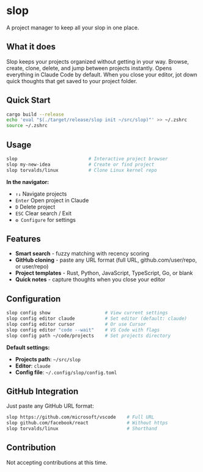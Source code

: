 # slop

A project manager to keep all your slop in one place.

## What it does

Slop keeps your projects organized without getting in your way. Browse, create, clone, delete, and jump between projects instantly. Opens everything in Claude Code by default. When you close your editor, jot down quick thoughts that get saved to your project folder.

## Quick Start

```bash
cargo build --release
echo 'eval "$(./target/release/slop init ~/src/slop)"' >> ~/.zshrc
source ~/.zshrc
```

## Usage

```bash
slop                          # Interactive project browser
slop my-new-idea              # Create or find project
slop torvalds/linux           # Clone Linux kernel repo
```

**In the navigator:**
- `↑↓` Navigate projects
- `Enter` Open project in Claude
- `D` Delete project
- `ESC` Clear search / Exit
- `⚙️ Configure` for settings

## Features

- **Smart search** - fuzzy matching with recency scoring
- **GitHub cloning** - paste any URL format (full URL, github.com/user/repo, or user/repo)
- **Project templates** - Rust, Python, JavaScript, TypeScript, Go, or blank
- **Quick notes** - capture thoughts when you close your editor  

## Configuration

```bash
slop config show                    # View current settings
slop config editor claude           # Set editor (default: claude)
slop config editor cursor           # Or use Cursor
slop config editor "code --wait"    # VS Code with flags
slop config path ~/code/projects    # Set projects directory
```

**Default settings:**
- **Projects path**: `~/src/slop`
- **Editor**: `claude`
- **Config file**: `~/.config/slop/config.toml`

## GitHub Integration

Just paste any GitHub URL format:
```bash
slop https://github.com/microsoft/vscode    # Full URL
slop github.com/facebook/react              # Without https
slop torvalds/linux                         # Shorthand
```

## Contribution
Not accepting contributions at this time.